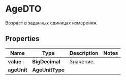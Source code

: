 

# AgeDTO

Возраст в заданных единицах измерения.

## Properties

Name | Type | Description | Notes
------------ | ------------- | ------------- | -------------
**value** | **BigDecimal** | Значение.  | 
**ageUnit** | **AgeUnitType** |  | 



